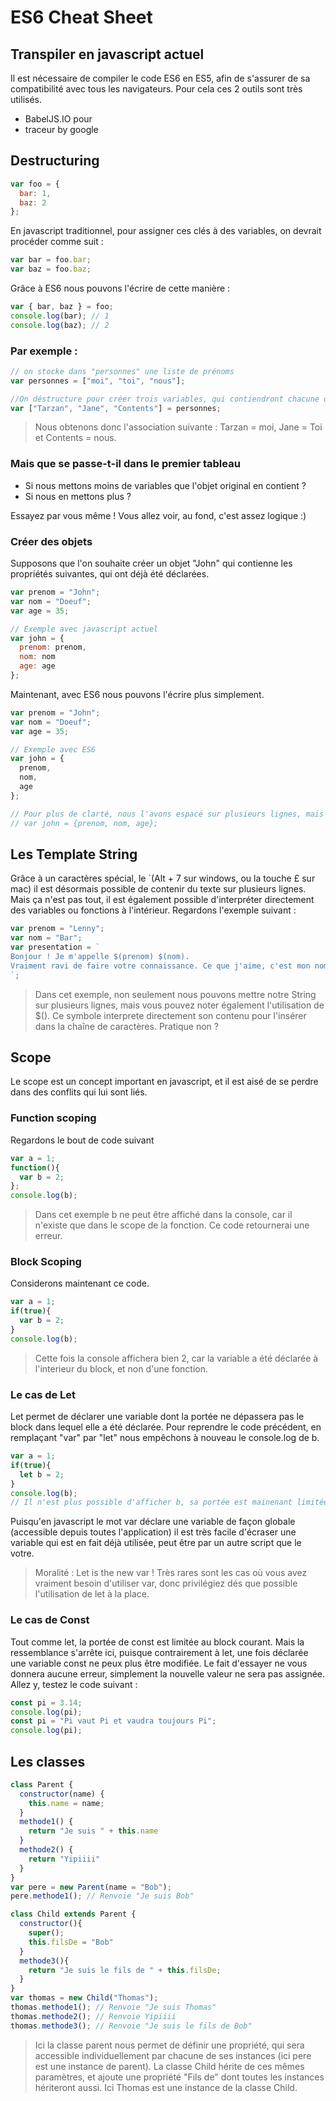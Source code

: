 # ES6 Cheat Sheet
## Transpiler en javascript actuel

Il est nécessaire de compiler le code ES6 en ES5, afin de s'assurer de sa compatibilité avec tous les navigateurs. Pour cela ces 2 outils sont très utilisés.

* BabelJS.IO pour
* traceur by google

## Destructuring
```javascript
var foo = {
  bar: 1,
  baz: 2
};
```
En javascript traditionnel, pour assigner ces clés à des variables, on devrait procéder comme suit :
```javascript
var bar = foo.bar;
var baz = foo.baz;
```
Grâce à ES6 nous pouvons l'écrire de cette manière :
```javascript
var { bar, baz } = foo;
console.log(bar); // 1
console.log(baz); // 2
```

### Par exemple :
```javascript
// on stocke dans "personnes" une liste de prénoms
var personnes = ["moi", "toi", "nous"];

//On déstructure pour créer trois variables, qui contiendront chacune un élément du tableau.
var ["Tarzan", "Jane", "Contents"] = personnes;
```
> Nous obtenons donc l'association suivante : Tarzan = moi, Jane = Toi et Contents = nous.

### Mais que se passe-t-il dans le premier tableau
* Si nous mettons moins de variables que l'objet original en contient ?
* Si nous en mettons plus ?

Essayez par vous même ! Vous allez voir, au fond, c'est assez logique :)
### Créer des objets
Supposons que l'on souhaite créer un objet "John" qui contienne les propriétés suivantes, qui ont déjà été déclarées.
```javascript
var prenom = "John";
var nom = "Doeuf";
var age = 35;

// Exemple avec javascript actuel
var john = {
  prenom: prenom,
  nom: nom
  age: age
};
```
Maintenant, avec ES6 nous pouvons l'écrire plus simplement.
```javascript
var prenom = "John";
var nom = "Doeuf";
var age = 35;

// Exemple avec ES6
var john = {
  prenom,
  nom,
  age
};

// Pour plus de clarté, nous l'avons espacé sur plusieurs lignes, mais nous aurions tout aussi bien pû écrire
// var john = {prenom, nom, age};
```
## Les Template String
Grâce à un caractères spécial, le `(Alt + 7 sur windows, ou la touche £ sur mac) il est désormais possible de contenir du texte sur plusieurs lignes. Mais ça n'est pas tout, il est également possible d'interpréter directement des variables ou fonctions à l'intérieur.
Regardons l'exemple suivant :
```javascript
var prenom = "Lenny";
var nom = "Bar";
var presentation = `
Bonjour ! Je m'appelle $(prenom) $(nom).
Vraiment ravi de faire votre connaissance. Ce que j'aime, c'est mon nom :)
`;
```
> Dans cet exemple, non seulement nous pouvons mettre notre String sur plusieurs lignes, mais vous pouvez noter également l'utilisation de $(). Ce symbole interprete directement son contenu pour l'insérer dans la chaîne de caractères. Pratique non ?

## Scope
Le scope est un concept important en javascript, et il est aisé de se perdre dans des conflits qui lui sont liés.
### Function scoping
Regardons le bout de code suivant
```javascript
var a = 1;
function(){
  var b = 2;
};
console.log(b);
```
> Dans cet exemple b ne peut être affiché dans la console, car il n'existe que dans le scope de la fonction. Ce code retournerai une erreur.

### Block Scoping
Considerons maintenant ce code.
```javascript
var a = 1;
if(true){
  var b = 2;
}
console.log(b);
```
> Cette fois la console affichera bien 2, car la variable a été déclarée à l'interieur du block, et non d'une fonction.

### Le cas de Let
Let permet de déclarer une variable dont la portée ne dépassera pas le block dans lequel elle a été déclarée.
Pour reprendre le code précédent, en remplaçant "var" par "let" nous empêchons à nouveau le console.log de b.
```javascript
var a = 1;
if(true){
  let b = 2;
}
console.log(b);
// Il n'est plus possible d'afficher b, sa portée est mainenant limitée au bloc auquel elle appartient (ce qui suit le if()
```
Puisqu'en javascript le mot var déclare une variable de façon globale (accessible depuis toutes l'application) il est très facile d'écraser une variable qui est en fait déjà utilisée, peut être par un autre script que le votre.
> Moralité : Let is the new var ! Très rares sont les cas où vous avez vraiment besoin d'utiliser var, donc privilégiez dés que possible l'utilisation de let à la place.

### Le cas de Const
Tout comme let, la portée de const est limitée au block courant. Mais la ressemblance s'arrête ici, puisque contrairement à let, une fois déclarée une variable const ne peux plus être modifiée. Le fait d'essayer ne vous donnera aucune erreur, simplement la nouvelle valeur ne sera pas assignée.
Allez y, testez le code suivant :
```javascript
const pi = 3.14;
console.log(pi);
const pi = "Pi vaut Pi et vaudra toujours Pi";
console.log(pi);
```
## Les classes
```javascript
class Parent {
  constructor(name) {
    this.name = name;
  }
  methode1() {
    return "Je suis " + this.name
  }
  methode2() {
    return "Yipiiii"
  }
}
var pere = new Parent(name = "Bob");
pere.methode1(); // Renvoie "Je suis Bob"

class Child extends Parent {
  constructor(){
    super();
    this.filsDe = "Bob"
  }
  methode3(){
    return "Je suis le fils de " + this.filsDe;
  }
}
var thomas = new Child("Thomas");
thomas.methode1(); // Renvoie "Je suis Thomas"
thomas.methode2(); // Renvoie Yipiiii
thomas.methode3(); // Renvoie "Je suis le fils de Bob"
```
> Ici la classe parent nous permet de définir une propriété, qui sera accessible individuellement par chacune de ses instances (ici pere est une instance de parent). La classe Child hérite de ces mêmes paramètres, et ajoute une propriété "Fils de" dont toutes les instances hériteront aussi. Ici Thomas est une instance de la classe Child.

